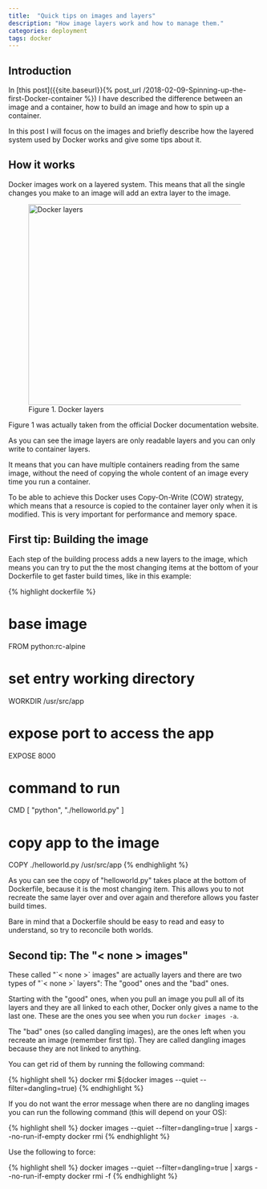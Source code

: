 ```yaml
---
title:  "Quick tips on images and layers"
description: "How image layers work and how to manage them."
categories: deployment
tags: docker
---
```

<h2>Introduction</h2>
In [this post]({{site.baseurl}}{% post_url /2018-02-09-Spinning-up-the-first-Docker-container %})
I have described the difference between an image and a container, how to build
an image and how to spin up a container.

In this post I will focus on the images and briefly describe how the layered
system used by Docker works and give some tips about it.

<h2>How it works</h2>
Docker images work on a layered system. This means that all the single changes
you make to an image will add an extra layer to the image.
<figure>
    <img src="{{ site.baseurl }}/assets/img/docker-layers.png" alt="Docker layers" width="600" height="400"/>
    <figcaption>Figure 1. Docker layers</figcaption>
</figure>
Figure 1 was actually taken from the official Docker documentation website.

As you can see the image layers are only readable layers and you can only write
to container layers.

It means that you can have multiple containers reading from the same image,
without the need of copying the whole content of an image every time you run a
container.

To be able to achieve this Docker uses Copy-On-Write (COW) strategy, which means
that a resource is copied to the container layer only when it is modified. This
is very important for performance and memory space.

<h2>First tip: Building the image</h2>
Each step of the building process adds a new layers to the image, which means
you can try to put the the most changing items at the bottom of your Dockerfile
to get faster build times, like in this example:

{% highlight dockerfile %}
# base image
FROM python:rc-alpine

# set entry working directory
WORKDIR /usr/src/app

# expose port to access the app
EXPOSE 8000

# command to run
CMD [ "python", "./helloworld.py" ]

# copy app to the image
COPY ./helloworld.py /usr/src/app
{% endhighlight %}

As you can see the copy of "helloworld.py" takes place at the bottom of
Dockerfile, because it is the most changing item. This allows you to not
recreate the same layer over and over again and therefore allows you faster
build times.

Bare in mind that a Dockerfile should be easy to read and easy to understand, so
try to reconcile both worlds.

<h2>Second tip: The "< none > images"</h2>
These called "`< none >` images" are actually layers and there are two types of
"`< none >` layers": The "good" ones and the "bad" ones.

Starting with the "good" ones, when you pull an image you pull all of its layers
and they are all linked to each other, Docker only gives a name to the last one.
These are the ones you see when you run `docker images -a`.

The "bad" ones (so called dangling images), are the ones left when you recreate
an image (remember first tip). They are called dangling images because they are
not linked to anything.

You can get rid of them by running the following command:

{% highlight shell %}
docker rmi $(docker images --quiet --filter=dangling=true)
{% endhighlight %}

If you do not want the error message when there are no dangling images you can
run the following command (this will depend on your OS):

{% highlight shell %}
docker images --quiet --filter=dangling=true | xargs --no-run-if-empty docker rmi
{% endhighlight %}

Use the following to force:

{% highlight shell %}
docker images --quiet --filter=dangling=true | xargs --no-run-if-empty docker rmi -f
{% endhighlight %}
